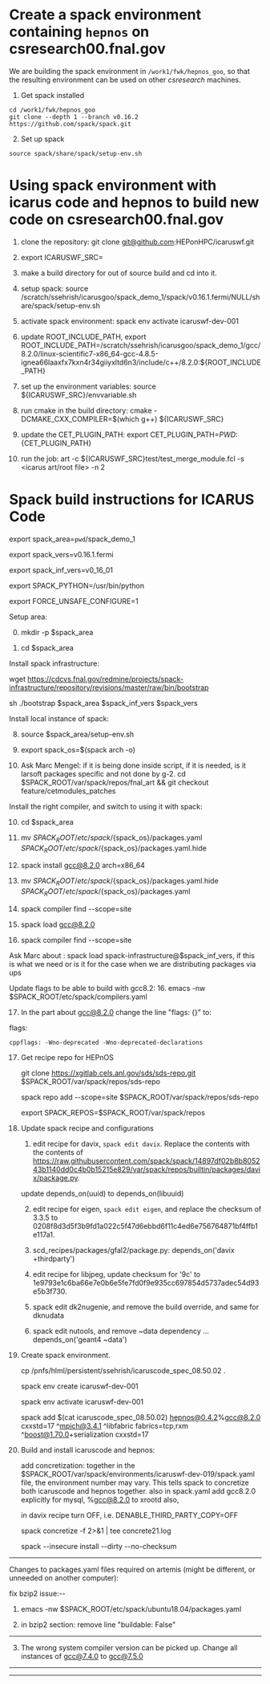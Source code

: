# Create a spack environment containing `hepnos` on csresearch00.fnal.gov

We are building the spack environment in `/work1/fwk/hepnos_goo`, so that the resulting environment can be used on other *csresearch* machines.

1. Get spack installed

```
cd /work1/fwk/hepnos_goo
git clone --depth 1 --branch v0.16.2 https://github.com/spack/spack.git
```

2. Set up spack
```
source spack/share/spack/setup-env.sh
```


# Using spack environment with icarus code and hepnos to build new code on csresearch00.fnal.gov

1. clone the repository: git clone git@github.com:HEPonHPC/icaruswf.git

2. export ICARUSWF_SRC=<path to cloned repository>

3. make a build directory for out of source build and cd into it. 

4. setup spack: source /scratch/ssehrish/icarusgoo/spack_demo_1/spack/v0.16.1.fermi/NULL/share/spack/setup-env.sh

5. activate spack environment: spack env activate icaruswf-dev-001

6. update ROOT_INCLUDE_PATH, export ROOT_INCLUDE_PATH=/scratch/ssehrish/icarusgoo/spack_demo_1/gcc/8.2.0/linux-scientific7-x86_64-gcc-4.8.5-ignea66laaxfx7kxn4r34giiyxltd6n3/include/c++/8.2.0:${ROOT_INCLUDE_PATH}

7. set up the environment variables: source ${ICARUSWF_SRC}/envvariable.sh 

8. run cmake in the build directory: cmake -DCMAKE_CXX_COMPILER=$(which g++) ${ICARUSWF_SRC}  

9. update the CET_PLUGIN_PATH: export CET_PLUGIN_PATH=${PWD}:${CET_PLUGIN_PATH}

10. run the job: art -c ${ICARUSWF_SRC}test/test_merge_module.fcl -s <icarus art/root file> -n 2

# Spack build instructions for ICARUS Code

export spack_area=`pwd`/spack_demo_1

export spack_vers=v0.16.1.fermi

export spack_inf_vers=v0_16_01

export SPACK_PYTHON=/usr/bin/python

export FORCE_UNSAFE_CONFIGURE=1

Setup area: 

0. mkdir -p $spack_area

1. cd $spack_area


Install spack infrastructure:

wget https://cdcvs.fnal.gov/redmine/projects/spack-infrastructure/repository/revisions/master/raw/bin/bootstrap

sh ./bootstrap $spack_area $spack_inf_vers $spack_vers


Install local instance of spack:

8. source $spack_area/setup-env.sh

8. export spack_os=$(spack arch -o) 

9. Ask Marc Mengel: if it is being done inside script, if it is needed, is it larsoft packages specific and not done by g-2. 
cd $SPACK_ROOT/var/spack/repos/fnal_art && git checkout feature/cetmodules_patches

Install the right compiler, and switch to using it with spack:

10. cd $spack_area 

11. mv $SPACK_ROOT/etc/spack/${spack_os}/packages.yaml $SPACK_ROOT/etc/spack/${spack_os}/packages.yaml.hide 

12. spack install gcc@8.2.0 arch=x86_64

12. mv $SPACK_ROOT/etc/spack/${spack_os}/packages.yaml.hide $SPACK_ROOT/etc/spack/${spack_os}/packages.yaml

13. spack compiler find --scope=site

14. spack load gcc@8.2.0

15. spack compiler find --scope=site

Ask Marc about : spack load spack-infrastructure@$spack_inf_vers, if this is what we need or is it for the case when we are distributing packages via ups

Update flags to be able to build with gcc8.2:
16. emacs -nw $SPACK_ROOT/etc/spack/compilers.yaml

17. In the part about gcc@8.2.0 change the line "flags: {}" to:

  flags: 

    cppflags: -Wno-deprecated -Wno-deprecated-declarations

17. Get recipe repo for HEPnOS

    git clone https://xgitlab.cels.anl.gov/sds/sds-repo.git $SPACK_ROOT/var/spack/repos/sds-repo

    spack repo add --scope=site $SPACK_ROOT/var/spack/repos/sds-repo

    export SPACK_REPOS=$SPACK_ROOT/var/spack/repos

18. Update spack recipe and configurations

    1. edit recipe for davix, `spack edit davix`. Replace the contents with the contents of https://raw.githubusercontent.com/spack/spack/14897df02b8b805243b1140dd0c4b0b15215e829/var/spack/repos/builtin/packages/davix/package.py. 

    update depends_on(uuid) to depends_on(libuuid)

    2. edit recipe for eigen, `spack edit eigen`, and replace the checksum of 3.3.5 to 0208f8d3d5f3b9fd1a022c5f47d6ebbd6f11c4ed6e756764871bf4ffb1e117a1.    
    
    3. scd_recipes/packages/gfal2/package.py:    depends_on('davix +thirdparty')

    4. edit recipe for libjpeg, update checksum for '9c' to 1e9793e1c6ba66e7e0b6e5fe7fd0f9e935cc697854d5737adec54d93e5b3f730.  
    
    5. spack edit dk2nugenie, and remove the build override, and same for dknudata

    6. spack edit nutools, and remove ~data dependency ... depends_on('geant4 ~data')

18. Create spack environment.
    
    cp /pnfs/hlml/persistent/ssehrish/icaruscode_spec_08.50.02 .

    spack env create icaruswf-dev-001 

    spack env activate icaruswf-dev-001

    spack add $(cat icaruscode_spec_08.50.02) hepnos@0.4.2%gcc@8.2.0 cxxstd=17 ^mpich@3.4.1 ^libfabric fabrics=tcp,rxm ^boost@1.70.0+serialization cxxstd=17 

19. Build and install icaruscode and hepnos:

    add concretization: together in the $SPACK_ROOT/var/spack/environments/icaruswf-dev-019/spack.yaml file, the environment number may vary. This tells spack to concretize both icaruscode and hepnos together. 
    also in spack.yaml add gcc8.2.0 explicitly for mysql, %gcc@8.2.0 to xrootd also,

    in davix recipe turn OFF, i.e. DENABLE_THIRD_PARTY_COPY=OFF

    spack concretize -f 2>&1 | tee concrete21.log 

    spack --insecure install --dirty --no-checksum 
 
-------------------------------------------
Changes to packages.yaml files required on artemis (might be different, or unneeded on another computer):

fix bzip2 issue:--

1. emacs -nw $SPACK_ROOT/etc/spack/ubuntu18.04/packages.yaml

2. in bzip2 section: remove line "buildable: False"

-----
3. The wrong system compiler version can be picked up.  Change all instances of gcc@7.4.0 to gcc@7.5.0 
-----
--------------------------------------------

